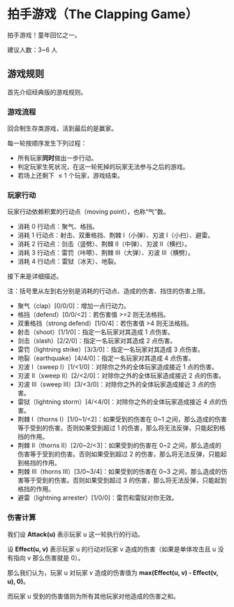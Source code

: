 # 拍手游戏（The Clapping Game）

拍手游戏！童年回忆之一。

建议人数：3~6 人

## 游戏规则

首先介绍经典版的游戏规则。

### 游戏流程

回合制生存类游戏，活到最后的是赢家。

每一轮按顺序发生下列过程：

- 所有玩家**同时**做出一步行动。
- 判定玩家生死状况，在这一轮死掉的玩家无法参与之后的游戏。
- 若场上还剩下 $\le 1$ 个玩家，游戏结束。

### 玩家行动

玩家行动依赖积累的行动点（moving point），也称“气”数。

- 消耗 0 行动点：聚气、格挡。
- 消耗 1 行动点：射击、双重格挡、荆棘 I（小弹）、刃波 I（小扫）、避雷。
- 消耗 2 行动点：剑击（竖劈）、荆棘 II（中弹）、刃波 II（横扫）。
- 消耗 3 行动点：雷罚（咔嚓）、荆棘 III（大弹）、刃波 III（横劈）。
- 消耗 4 行动点：雷狱（冰天）、地裂。

接下来是详细描述。

注：括号里从左到右分别是消耗的行动点、造成的伤害、挡住的伤害上限。

- 聚气（clap）[0/0/0]：增加一点行动力。
- 格挡（defend）[0/0/<2]：若伤害值 >=2 则无法格挡。
- 双重格挡（strong defend）[1/0/4]：若伤害值 >4 则无法格挡。
- 射击（shoot）[1/1/0]：指定一名玩家对其造成 1 点伤害。
- 剑击（slash）[2/2/0]：指定一名玩家对其造成 2 点伤害。
- 雷罚（lightning strike）[3/3/0]：指定一名玩家对其造成 3 点伤害。
- 地裂（earthquake）[4/4/0]：指定一名玩家对其造成 4 点伤害。
- 刃波 I（sweep I）[1/<1/0]：对除你之外的全体玩家造成接近 1 点的伤害。
- 刃波 II（sweep II）[2/<2/0]：对除你之外的全体玩家造成接近 2 点的伤害。
- 刃波 III（sweep III）[3/<3/0]：对除你之外的全体玩家造成接近 3 点的伤害。
- 雷狱（lightning storm）[4/<4/0]：对除你之外的全体玩家造成接近 4 点的伤害。
- 荆棘 I（thorns I）[1/0~1/<2]：如果受到的伤害在 0~1 之间，那么造成的伤害等于受到的伤害。否则如果受到超过 1 的伤害，那么将无法反弹，只能起到格挡的作用。
- 荆棘 II（thorns II）[2/0~2/<3]：如果受到的伤害在 0~2 之间，那么造成的伤害等于受到的伤害。否则如果受到超过 2 的伤害，那么将无法反弹，只能起到格挡的作用。
- 荆棘 III（thorns III）[3/0~3/4]：如果受到的伤害在 0~3 之间，那么造成的伤害等于受到的伤害。否则如果受到超过 3 的伤害，那么将无法反弹，只能起到格挡的作用。
- 避雷（lightning arrester）[1/0/0]：雷罚和雷狱对你无效。

### 伤害计算

我们设 **Attack(u)** 表示玩家 u 这一轮执行的行动。

设 **Effect(u, v)** 表示玩家 u 的行动对玩家 v 造成的伤害（如果是单体攻击且 u 没有指向 v 那么伤害就是 0）。

那么我们认为，玩家 u 对玩家 v 造成的伤害值为 **max(Effect(u, v) - Effect(v, u), 0)**。

而玩家 u 受到的伤害值则为所有其他玩家对他造成的伤害之和。